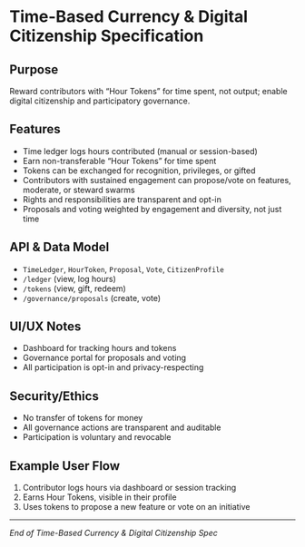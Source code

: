 # Time-Based Currency & Digital Citizenship Specification

## Purpose
Reward contributors with “Hour Tokens” for time spent, not output; enable digital citizenship and participatory governance.

## Features
* Time ledger logs hours contributed (manual or session-based)
* Earn non-transferable “Hour Tokens” for time spent
* Tokens can be exchanged for recognition, privileges, or gifted
* Contributors with sustained engagement can propose/vote on features, moderate, or steward swarms
* Rights and responsibilities are transparent and opt-in
* Proposals and voting weighted by engagement and diversity, not just time

## API & Data Model
* `TimeLedger`, `HourToken`, `Proposal`, `Vote`, `CitizenProfile`
* `/ledger` (view, log hours)
* `/tokens` (view, gift, redeem)
* `/governance/proposals` (create, vote)

## UI/UX Notes
* Dashboard for tracking hours and tokens
* Governance portal for proposals and voting
* All participation is opt-in and privacy-respecting

## Security/Ethics
* No transfer of tokens for money
* All governance actions are transparent and auditable
* Participation is voluntary and revocable

## Example User Flow
1. Contributor logs hours via dashboard or session tracking
2. Earns Hour Tokens, visible in their profile
3. Uses tokens to propose a new feature or vote on an initiative

---
*End of Time-Based Currency & Digital Citizenship Spec*